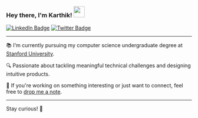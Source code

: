 ### Hey there, I'm Karthik! <img src="https://media.giphy.com/media/hvRJCLFzcasrR4ia7z/giphy.gif" width="30px">

[![LinkedIn Badge](https://img.shields.io/badge/-KarthikVetrivel-blue?style=flat-square&logo=Linkedin&logoColor=white&link=https://www.linkedin.com/in/karthik-vetrivel-05a696166/)](https://www.linkedin.com/in/karthik-vetrivel-05a696166/)
[![Twitter Badge](https://img.shields.io/badge/-karthikvetrive3-1da1f2?style=flat-square&logo=Twitter&logoColor=white&link=https://twitter.com/karthikvetrive3)](https://twitter.com/karthikvetrive3)

---

📚 I'm currently pursuing my computer science undergraduate degree at [Stanford University](https://www.stanford.edu/).

🔍 Passionate about tackling meaningful technical challenges and designing intuitive products.

💌 If you're working on something interesting or just want to connect, feel free to [drop me a note](mailto:kvetriv@stanford.edu).

---

Stay curious! 🚀



<!--
**karthikvetrivel/karthikvetrivel** is a ✨ _special_ ✨ repository because its `README.md` (this file) appears on your GitHub profile.


- 🔭 I’m currently working on ...
- 🌱 I’m currently learning ...
- 👯 I’m looking to collaborate on ...
- 🤔 I’m looking for help with ...
- 💬 Ask me about ...
- 📫 How to reach me: ...
- 😄 Pronouns: ...
- ⚡ Fun fact: ...
-->
